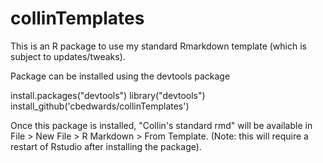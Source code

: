 # collinTemplates

This is an R package to use my standard Rmarkdown template (which is subject to updates/tweaks).

Package can be installed using the devtools package

install.packages("devtools")
library("devtools")
install_github('cbedwards/collinTemplates')

Once this package is installed, "Collin's standard rmd" will be available in File > New File > R Markdown > From Template. (Note: this will require a restart of Rstudio after installing the package). 
